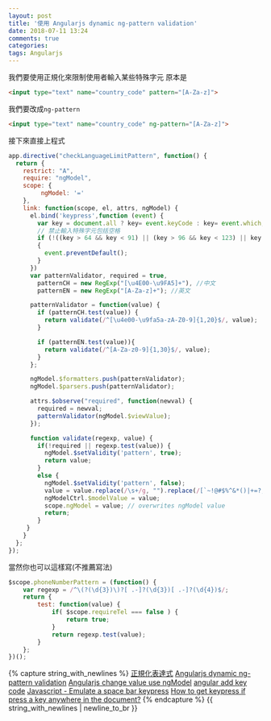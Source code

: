 ```yaml
---
layout: post
title: '使用 Angularjs dynamic ng-pattern validation'
date: 2018-07-11 13:24
comments: true
categories:
tags: Angularjs
---
```

我們要使用正規化來限制使用者輸入某些特殊字元
原本是
```HTML
<input type="text" name="country_code" pattern="[A-Za-z]">
```
我們要改成`ng-pattern`
```HTML
<input type="text" name="country_code" ng-pattern="[A-Za-z]">
```
接下來直接上程式
```js
app.directive("checkLanguageLimitPattern", function() {
  return {
    restrict: "A",
    require: "ngModel",
    scope: {
         ngModel: '='
    },
    link: function(scope, el, attrs, ngModel) {
      el.bind('keypress',function (event) {
        var key = document.all ? key= event.keyCode : key= event.which;
        // 禁止輸入特殊字元包括空格
        if (!((key > 64 && key < 91) || (key > 96 && key < 123) || key === 8 || (key >= 48 && key <= 57)) || key === 32)
        {
          event.preventDefault();
        }
      })
      var patternValidator, required = true,
        patternCH = new RegExp("[\u4E00-\u9FA5]+"), //中文
        patternEN = new RegExp("[A-Za-z]+"); //英文

      patternValidator = function(value) {
        if (patternCH.test(value)) {
          return validate(/^[\u4e00-\u9fa5a-zA-Z0-9]{1,20}$/, value);
        }

        if (patternEN.test(value)){
          return validate(/^[A-Za-z0-9]{1,30}$/, value);
        }
      };

      ngModel.$formatters.push(patternValidator);
      ngModel.$parsers.push(patternValidator);

      attrs.$observe("required", function(newval) {
        required = newval;
        patternValidator(ngModel.$viewValue);
      });

      function validate(regexp, value) {
        if(!required || regexp.test(value)) {
          ngModel.$setValidity('pattern', true);
          return value;
        }
        else {
          ngModel.$setValidity('pattern', false);
          value = value.replace(/\s+/g, "").replace(/[`~!@#$%^&*()|+=?;:'",.<>\{\}\[\]\\\/]/gi, '').substr(0, 160) // 取代空格 or 特殊符號
          ngModelCtrl.$modelValue = value;
          scope.ngModel = value; // overwrites ngModel value
          return;
        }
     }
    }
  };
});
```
當然你也可以這樣寫(不推薦寫法)
```js
$scope.phoneNumberPattern = (function() {
    var regexp = /^\(?(\d{3})\)?[ .-]?(\d{3})[ .-]?(\d{4})$/;
    return {
        test: function(value) {
            if( $scope.requireTel === false ) {
                return true;
            }
            return regexp.test(value);
        }
    };
})();
```
{% capture string_with_newlines %}
[正規化表達式](http://blog.jex.tw/blog/2013/01/16/regex/)
[Angularjs dynamic ng-pattern validation](https://stackoverflow.com/questions/18900308/angularjs-dynamic-ng-pattern-validation)
[Angularjs change value use ngModel](https://stackoverflow.com/questions/22639485/angularjs-how-to-change-the-value-of-ngmodel-in-custom-directive)
[angular add key code](https://stackoverflow.com/questions/17470790/how-to-use-a-keypress-event-in-angularjs)
[Javascript - Emulate a space bar keypress](https://stackoverflow.com/questions/34017695/javascript-emulate-a-space-bar-keypress)
[How to get keypress if press a key anywhere in the document?](https://stackoverflow.com/questions/46329525/how-to-get-keypress-if-press-a-key-anywhere-in-the-document)
{% endcapture %}
{{ string_with_newlines | newline_to_br }}
